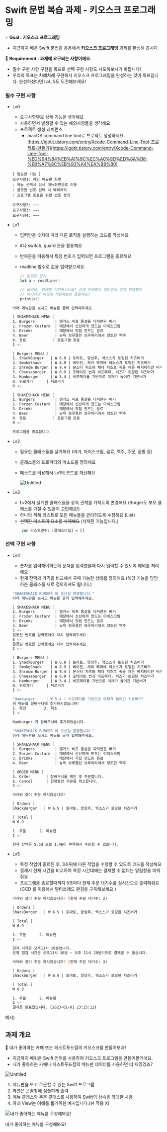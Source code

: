 # Swift 문법 복습 과제 - 키오스크 프로그래밍

💡 **Goal : 키오스크 프로그래밍**

- 지금까지 배운 Swift 문법을 응용해서 **키오스크 프로그래밍** 과제를 완성해 봅시다

📌 **Requirement : 과제에 요구되는 사항이에요.**



- 필수 구현 사항 구현을 목표로 선택 구현 사항도 시도해보시기 바랍니다!
- 우리의 목표는 차례차례 구현해서 키오스크 프로그래밍을 완성하는 것이 목표입니다. 
완성하셨다면 lv4, 5도 도전해보세요!

### 필수 구현 사항

- Lv0
    - 요구사항별로 상세 기능을 생각해요
    - 사용하면서 발생할 수 있는 예외사항들을 생각해요
    - 프로젝트 생성 레퍼런스
        - macOS command line tool로 프로젝트 생성하세요.
        [https://igotit.tistory.com/entry/Xcode-Command-Line-Tool-프로젝트-만들기](https://igotit.tistory.com/entry/Xcode-Command-Line-Tool-%ED%94%84%EB%A1%9C%EC%A0%9D%ED%8A%B8-%EB%A7%8C%EB%93%A4%EA%B8%B0)
    
    ```text
    [ 필요한 기능 ]
    요구사항1: 메인 메뉴판 화면
    : 메뉴 선택시 상세 메뉴화면으로 이동
    : 잘못된 번호 선택 시 예외처리
    : 프로그램 종료을 위한 번호 정의
    
    요구사항2: ~~~
    요구사항3: ~~~
    요구사항4: ~~~
    ```
    
- Lv1
    - 입력받은 숫자에 따라 다른 로직을 실행하는 코드를 작성해요
    - if나 switch, guard 문을 활용해요
    - 반복문을 이용해서 특정 번호가 입력되면 프로그램을 종료해요
    - readline 함수로 값을 입력받으세요.
        
        ```swift
        // 입력값 받기
        let a = readline()
        
        // 옵셔널, 언래핑 기억하시나요? 강제 언래핑이 장단점과 강제 언래핑이
        // 아니라면 어떻게 적용해보면 좋을까요?
        print(a!)
        ```
        
    
    ```bash
    아래 메뉴판을 보시고 메뉴를 골라 입력해주세요.
    
    [ SHAKESHACK MENU ]
    1. Burgers         | 앵거스 비프 통살을 다져만든 버거
    2. Frozen Custard  | 매장에서 신선하게 만드는 아이스크림
    3. Drinks          | 매장에서 직접 만드는 음료
    4. Beer            | 뉴욕 브루클린 브루어리에서 양조한 맥주
    0. 종료            | 프로그램 종료
    1 <-
    
    [ Burgers MENU ]
    1. ShackBurger   | W 6.9 | 토마토, 양상추, 쉑소스가 토핑된 치즈버거
    2. SmokeShack    | W 8.9 | 베이컨, 체리 페퍼에 쉑소스가 토핑된 치즈버거
    3. Shroom Burger | W 9.4 | 몬스터 치즈와 체다 치즈로 속을 채운 베지테리안 버거
    3. Cheeseburger  | W 6.9 | 포테이토 번과 비프패티, 치즈가 토핑된 치즈버거
    4. Hamburger     | W 5.4 | 비프패티를 기반으로 야채가 들어간 기본버거
    0. 뒤로가기      | 뒤로가기
    0 <-
    
    [ SHAKESHACK MENU ]
    1. Burgers         | 앵거스 비프 통살을 다져만든 버거
    2. Forzen Custard  | 매장에서 신선하게 만드는 아이스크림
    3. Drinks          | 매장에서 직접 만드는 음료
    4. Beer            | 뉴욕 브루클린 브루어리에서 양조한 맥주
    0. 종료            | 프로그램 종료
    0 <-
    
    프로그램을 종료합니다.
    ```
    
- Lv2
    - 필요한 클래스들을 설계해요 (버거, 아이스크림, 음료, 맥주, 주문, 공통 등)
    - 클래스들의 프로퍼티와 메소드를 정의해요
    - 메소드를 이용해서 Lv1의 코드를 개선해요
        
        ![Untitled](https://teamsparta.notion.site/image/https%3A%2F%2Fs3-us-west-2.amazonaws.com%2Fsecure.notion-static.com%2F03f526dc-2079-41fb-9cc9-5ccfe1623d59%2FUntitled.png?table=block&id=9629d464-d11f-4066-b167-485ef7127100&spaceId=83c75a39-3aba-4ba4-a792-7aefe4b07895&width=370&userId=&cache=v2)
        
- Lv3
    - Lv2에서 설계한 클래스들을 상속 관계를 가지도록 변경해요 (Burger도 부모 클래스를 가질 수 있을지 고민해요!)
    - 하나의 객체 리스트로 모든 메뉴들을 관리하도록 수정해요 (List)
    - ~~선택한 리스트의 요소를 삭제해요~~ (삭제된 기능입니다.)
    
    ```swift
        var 리스트변수: [클래스타입] = []
    ```
    

### 선택 구현 사항

- Lv4
    - 숫자를 입력해야하는데 문자를 입력했을때 다시 입력할 수 있도록 예외를 처리해요
    - 현재 잔액과 가격을 비교해서 구매 가능한 상태를 정의해요 (해당 기능을 담당하는 클래스를 새로 정의하셔도 됩니다.)
    
    ```bash
    "SHAKESHACK BURGER 에 오신걸 환영합니다."
    아래 메뉴판을 보시고 메뉴를 골라 입력해주세요.
    
    [ SHAKESHACK MENU ]
    1. Burgers         | 앵거스 비프 통살을 다져만든 버거
    2. Frozen Custard  | 매장에서 신선하게 만드는 아이스크림
    3. Drinks          | 매장에서 직접 만드는 음료
    4. Beer            | 뉴욕 브루클린 브루어리에서 양조한 맥주
    5 <-
    잘못된 번호를 입력했어요 다시 입력해주세요.
    6 <-
    잘못된 번호를 입력했어요 다시 입력해주세요.
    1 <-
    
    [ Burgers MENU ]
    1. ShackBurger   | W 6.9 | 토마토, 양상추, 쉑소스가 토핑된 치즈버거
    2. SmokeShack    | W 8.9 | 베이컨, 체리 페퍼에 쉑소스가 토핑된 치즈버거
    3. Shroom Burger | W 9.4 | 몬스터 치즈와 체다 치즈로 속을 채운 베지테리안 버거
    3. Cheeseburger  | W 6.9 | 포테이토 번과 비프패티, 치즈가 토핑된 치즈버거
    4. Hamburger     | W 5.4 | 비프패티를 기반으로 야채가 들어간 기본버거
    0. 뒤로가기      | 뒤로가기
    1 <-
    
    "Hamburger     | W 5.4 | 비프패티를 기반으로 야채가 들어간 기본버거"
    위 메뉴를 장바구니에 추가하시겠습니까?
    1. 확인        2. 취소
    1 <-
    
    Hamburger 가 장바구니에 추가되었습니다.
    
    "SHAKESHACK BURGER 에 오신걸 환영합니다."
    아래 메뉴판을 보시고 메뉴를 골라 입력해주세요.
    
    [ SHAKESHACK MENU ]
    1. Burgers         | 앵거스 비프 통살을 다져만든 버거
    2. Forzen Custard  | 매장에서 신선하게 만드는 아이스크림
    3. Drinks          | 매장에서 직접 만드는 음료
    4. Beer            | 뉴욕 브루클린 브루어리에서 양조한 맥주
    
    [ ORDER MENU ]
    5. Order       | 장바구니를 확인 후 주문합니다.
    6. Cancel      | 진행중인 주문을 취소합니다.
    5 <-
    
    아래와 같이 주문 하시겠습니까?
    
    [ Orders ]
    ShackBurger   | W 6.9 | 토마토, 양상추, 쉑소스가 토핑된 치즈버거
    
    [ Total ]
    W 6.9
    
    1. 주문      2. 메뉴판
    1 <-
    
    현재 잔액은 5.5W 으로 1.4W이 부족해서 주문할 수 없습니다.
    ```
    
- Lv5
    - 특정 작업이 종료된 후, 3초뒤에 다른 작업을 수행할 수 있도록 코드를 작성해요
    - 결제시 현재 시간을 비교하여 특정 시간대에는 결제할 수 없다는 알림창을 띄워줘요
    - 프로그램을 종료할때까지 5초마다 현재 주문 대기수를 실시간으로 출력해줘요 (GCD 를 이용해서 멀티쓰레드 환경을 구축해보세요.)
    
    ```bash
    아래와 같이 주문 하시겠습니까? (현재 주문 대기수: 2)
    
    [ Orders ]
    ShackBurger   | W 6.9 | 토마토, 양상추, 쉑소스가 토핑된 치즈버거
    
    [ Total ]
    W 6.9
    
    1. 주문      2. 메뉴판
    1 <-
    
    현재 시각은 오후11시 10분입니다. 
    은행 점검 시간은 오후11시 10분 ~ 오후 11시 20분이므로 결제할 수 없습니다.
    
    아래와 같이 주문 하시겠습니까? (현재 주문 대기수: 3)
    
    [ Orders ]
    ShackBurger   | W 6.9 | 토마토, 양상추, 쉑소스가 토핑된 치즈버거
    
    [ Total ]
    W 6.9
    
    1. 주문      2. 메뉴판
    1 <-
    결제를 완료했습니다. (2023-01-01 23:25:12)
    
    ```
    

예시) 

## 과제 개요


📱 내가 좋아하는 카페 또는 페스트푸드점의 키오스크를 만들어보자!

- 지금까지 배워온 Swift 언어를 사용하여 키오스크 프로그램을 만들어볼거에요.
- 내가 좋아하는 카페나 페스트푸드점의 메뉴판 데이터를 사용하면 더 재밌겠죠?


![Untitled](https://teamsparta.notion.site/image/https%3A%2F%2Fs3-us-west-2.amazonaws.com%2Fsecure.notion-static.com%2F8ca4da3d-2338-41ec-ba10-84feae77273b%2FUntitled.png?table=block&id=8f5d7f2a-dfa9-4a5a-8bb4-26e08fedaeb7&spaceId=83c75a39-3aba-4ba4-a792-7aefe4b07895&width=860&userId=&cache=v2)

1. 메뉴판을 보고 주문할 수 있는 Swift 프로그램
2. 화면은 콘솔창에 심플하게 출력
3. 메뉴 클래스와 주문 클래스를 사용하여 Swift의 상속을 최대한 사용
4. 아래 View는 이해를 돕기위한 예시입니다.(뷰 적용 X)

![내가 좋아하는 메뉴를 구성해봐요!](https://teamsparta.notion.site/image/https%3A%2F%2Fs3-us-west-2.amazonaws.com%2Fsecure.notion-static.com%2Fc20ce0a9-0938-49b1-ab9f-d5262a50dc89%2FUntitled.png?table=block&id=aa8b9f38-d16b-41ea-ac94-f985bf26e986&spaceId=83c75a39-3aba-4ba4-a792-7aefe4b07895&width=1060&userId=&cache=v2)

내가 좋아하는 메뉴를 구성해봐요!
